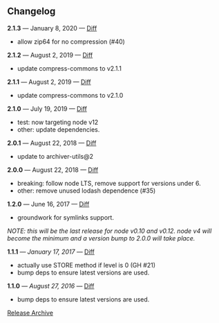 Changelog
---------

**2.1.3** — <span class="small">January 8, 2020</span> — [Diff](https://github.com/archiverjs/node-zip-stream/compare/2.1.0...2.1.3)

-   allow zip64 for no compression (\#40)

**2.1.2** — <span class="small">August 2, 2019</span> — [Diff](https://github.com/archiverjs/node-zip-stream/compare/2.1.0...2.1.2)

-   update compress-commons to v2.1.1

**2.1.1** — <span class="small">August 2, 2019</span> — [Diff](https://github.com/archiverjs/node-zip-stream/compare/2.1.0...2.1.1)

-   update compress-commons to v2.1.0

**2.1.0** — <span class="small">July 19, 2019</span> — [Diff](https://github.com/archiverjs/node-zip-stream/compare/2.0.1...2.1.0)

-   test: now targeting node v12
-   other: update dependencies.

**2.0.1** — <span class="small">August 22, 2018</span> — [Diff](https://github.com/archiverjs/node-zip-stream/compare/2.0.0...2.0.1)

-   update to archiver-utils@2

**2.0.0** — <span class="small">August 22, 2018</span> — [Diff](https://github.com/archiverjs/node-zip-stream/compare/1.2.0...2.0.0)

-   breaking: follow node LTS, remove support for versions under 6.
-   other: remove unused lodash dependence (\#35)

**1.2.0** — <span class="small">June 16, 2017</span> — [Diff](https://github.com/archiverjs/node-zip-stream/compare/1.1.1...1.2.0)

-   groundwork for symlinks support.

*NOTE: this will be the last release for node v0.10 and v0.12. node v4 will become the minimum and a version bump to 2.0.0 will take place.*

**1.1.1** — <span class="small">*January 17, 2017*</span> — [Diff](https://github.com/archiverjs/node-zip-stream/compare/1.1.0...1.1.1)

-   actually use STORE method if level is 0 (GH \#21)
-   bump deps to ensure latest versions are used.

**1.1.0** — <span class="small">*August 27, 2016*</span> — [Diff](https://github.com/archiverjs/node-zip-stream/compare/1.0.0...1.1.0)

-   bump deps to ensure latest versions are used.

[Release Archive](https://github.com/archiverjs/node-zip-stream/releases)
